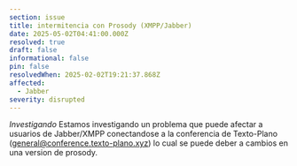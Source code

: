 ```yaml
---
section: issue
title: intermitencia con Prosody (XMPP/Jabber)
date: 2025-05-02T04:41:00.000Z
resolved: true
draft: false
informational: false
pin: false
resolvedWhen: 2025-02-02T19:21:37.868Z
affected:
  - Jabber
severity: disrupted
---
```


*Investigando* Estamos investigando un problema que puede afectar a usuarios de Jabber/XMPP conectandose a la conferencia de Texto-Plano (general@conference.texto-plano.xyz) lo cual se puede deber a cambios en una version de prosody. 

